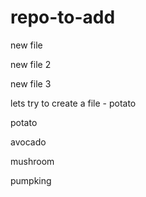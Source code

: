 # repo-to-add

new file

new file 2

new file 3

lets try to create a file - potato

potato

avocado

mushroom

pumpking
